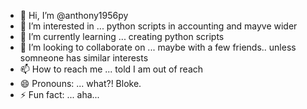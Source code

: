 - 👋 Hi, I’m @anthony1956py
- 👀 I’m interested in ... python scripts in accounting and mayve wider
- 🌱 I’m currently learning ... creating python scripts 
- 💞️ I’m looking to collaborate on ... maybe with a few friends.. unless somneone has similar interests
- 📫 How to reach me ... told I am out of reach
- 😄 Pronouns: ... what?! Bloke.
- ⚡ Fun fact: ... aha...

<!---
anthony1956py/anthony1956py is a ✨ special ✨ repository because its `README.md` (this file) appears on your GitHub profile.
You can click the Preview link to take a look at your changes.
--->

